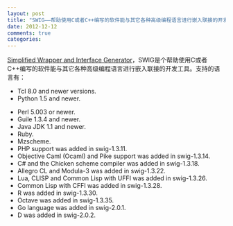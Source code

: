 ```yaml
---
layout: post
title: "SWIG——帮助使用C或者C++编写的软件能与其它各种高级编程语言进行嵌入联接的开发工具"
date: 2012-12-12
comments: true
categories: 
---
```

<a href="http://www.swig.org/">Simplified Wrapper and Interface Generator</a>，SWIG是个帮助使用C或者C++编写的软件能与其它各种高级编程语言进行嵌入联接的开发工具。支持的语言有：<br /><ul><li>Tcl 8.0 and newer versions.</li><li>Python 1.5 and newer.
 </li><li> Perl 5.003 or newer.
 </li><li> Guile 1.3.4 and newer.</li><li>Java JDK 1.1 and newer.
 </li><li> Ruby.
 </li><li> Mzscheme.</li><li>PHP support was added in swig-1.3.11.</li><li>
 Objective Caml (Ocaml) and Pike support was added in swig-1.3.14.</li><li>C# and the Chicken scheme compiler was added in swig-1.3.18.</li><li>
 Allegro CL and Modula-3 was added in swig-1.3.22.</li><li>
 Lua, CLISP and Common Lisp with UFFI was added in swig-1.3.26.</li><li>
 Common Lisp with CFFI was added in swig-1.3.28.</li><li>
 R was added in swig-1.3.30.</li><li>
 Octave was added in swig-1.3.35.</li><li>
 Go language was added in swig-2.0.1.</li><li>
 D was added in swig-2.0.2.</li></ul><blockquote></blockquote>